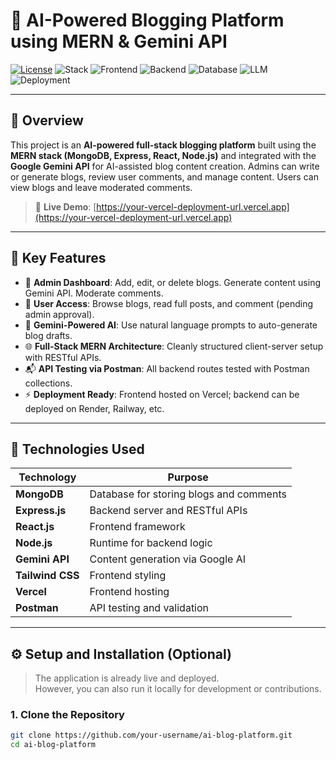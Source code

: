 # 🧠 AI-Powered Blogging Platform using MERN & Gemini API

[![License](https://img.shields.io/badge/License-MIT-yellow.svg)](https://opensource.org/licenses/MIT)
![Stack](https://img.shields.io/badge/Stack-MERN-blue)
![Frontend](https://img.shields.io/badge/Frontend-React.js-blueviolet)
![Backend](https://img.shields.io/badge/Backend-Express.js-black)
![Database](https://img.shields.io/badge/Database-MongoDB-green)
![LLM](https://img.shields.io/badge/AI-Google%20Gemini%20API-brightgreen)
![Deployment](https://img.shields.io/badge/Hosted%20on-Vercel-black)

---

## 🧠 Overview

This project is an **AI-powered full-stack blogging platform** built using the **MERN stack (MongoDB, Express, React, Node.js)** and integrated with the **Google Gemini API** for AI-assisted blog content creation. Admins can write or generate blogs, review user comments, and manage content. Users can view blogs and leave moderated comments.

> 🔗 **Live Demo**: [https://your-vercel-deployment-url.vercel.app](https://your-vercel-deployment-url.vercel.app)

---

## 🚀 Key Features

- 📝 **Admin Dashboard**: Add, edit, or delete blogs. Generate content using Gemini API. Moderate comments.
- 👥 **User Access**: Browse blogs, read full posts, and comment (pending admin approval).
- 🤖 **Gemini-Powered AI**: Use natural language prompts to auto-generate blog drafts.
- 🌐 **Full-Stack MERN Architecture**: Cleanly structured client-server setup with RESTful APIs.
- 📬 **API Testing via Postman**: All backend routes tested with Postman collections.
- ⚡ **Deployment Ready**: Frontend hosted on Vercel; backend can be deployed on Render, Railway, etc.

---

## 🧰 Technologies Used

| Technology             | Purpose                                   |
|------------------------|-------------------------------------------|
| **MongoDB**            | Database for storing blogs and comments   |
| **Express.js**         | Backend server and RESTful APIs           |
| **React.js**           | Frontend framework                        |
| **Node.js**            | Runtime for backend logic                 |
| **Gemini API**         | Content generation via Google AI          |
| **Tailwind CSS**       | Frontend styling                          |
| **Vercel**             | Frontend hosting                          |
| **Postman**            | API testing and validation                |

---

## ⚙️ Setup and Installation (Optional)

> The application is already live and deployed.  
> However, you can also run it locally for development or contributions.

### 1. Clone the Repository

```bash
git clone https://github.com/your-username/ai-blog-platform.git
cd ai-blog-platform
